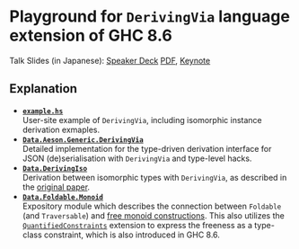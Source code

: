 # Playground for `DerivingVia` language extension of GHC 8.6
Talk Slides (in Japanese): [Speaker Deck][SD] [PDF][PDF], [Keynote][Keynote]

## Explanation
- **[`example.hs`](app/example.hs)**  
  User-site example of `DerivingVia`, including isomorphic instance derivation exmaples.
- **[`Data.Aeson.Generic.DerivingVia`](src/Data/Aeson/Generic/DerivingVia.hs)**  
  Detailed implementation for the type-driven derivation interface for JSON (de)serialisation with `DerivingVia` and type-level hacks.
- **[`Data.DerivingIso`](src/Data/DerivingIso.hs)**  
  Derivation between isomorphic types with `DerivingVia`, as described in the [original paper][paper].
- **[`Data.Foldable.Monoid`](src/Data/Foldable/Monoid.hs)**  
  Expository module which describes the connection between `Foldable` (and `Traversable`) and [free monoid constructions][free].
  This also utilizes the [`QuantifiedConstraints`][QC] extension to express the freeness as a type-class constraint, which is also introduced in GHC 8.6.



[SD]: http://bit.ly/derivia
[PDF]: slides/slide.pdf
[Keynote]: slides/slide.key
[paper]: https://www.kosmikus.org/DerivingVia/deriving-via-paper.pdf
[free]: https://en.wikipedia.org/wiki/Free_object

[QC]: https://ghc.haskell.org/trac/ghc/wiki/QuantifiedConstraints


